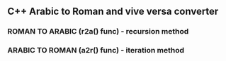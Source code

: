 ## C++ Arabic to Roman and vive versa converter
### ROMAN TO ARABIC (r2a() func) - recursion method
### ARABIC TO ROMAN (a2r() func) - iteration method
